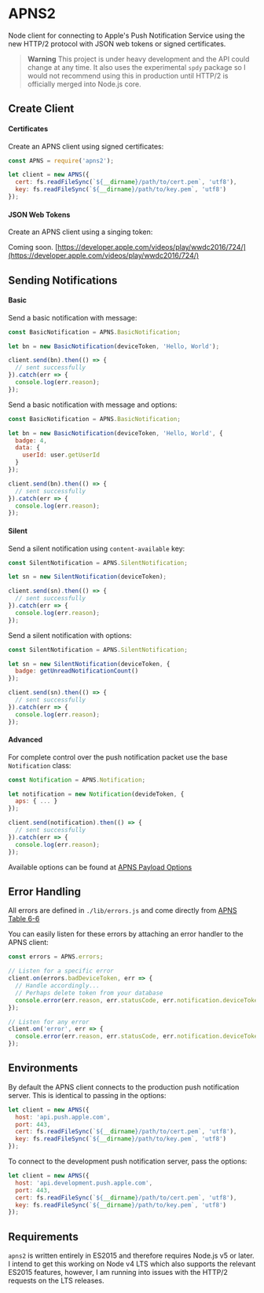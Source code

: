 APNS2
=====

Node client for connecting to Apple's Push Notification Service using the new HTTP/2 protocol with JSON web tokens or signed certificates.

> **Warning** This project is under heavy development and the API could change at any time. It also uses the experimental `spdy` package so I would not recommend using this in production until HTTP/2 is officially merged into Node.js core.

## Create Client

#### Certificates

Create an APNS client using signed certificates:

```javascript
const APNS = require('apns2');

let client = new APNS({
  cert: fs.readFileSync(`${__dirname}/path/to/cert.pem`, 'utf8'),
  key: fs.readFileSync(`${__dirname}/path/to/key.pem`, 'utf8')
});
```

#### JSON Web Tokens

Create an APNS client using a singing token:

Coming soon. [https://developer.apple.com/videos/play/wwdc2016/724/](https://developer.apple.com/videos/play/wwdc2016/724/)

## Sending Notifications

#### Basic

Send a basic notification with message:

```javascript
const BasicNotification = APNS.BasicNotification;

let bn = new BasicNotification(deviceToken, 'Hello, World');

client.send(bn).then(() => {
  // sent successfully
}).catch(err => {
  console.log(err.reason);
});
```

Send a basic notification with message and options:

```javascript
const BasicNotification = APNS.BasicNotification;

let bn = new BasicNotification(deviceToken, 'Hello, World', {
  badge: 4,
  data: {
    userId: user.getUserId
  }
});

client.send(bn).then(() => {
  // sent successfully
}).catch(err => {
  console.log(err.reason);
});
```

#### Silent

Send a silent notification using `content-available` key:

```javascript
const SilentNotification = APNS.SilentNotification;

let sn = new SilentNotification(deviceToken);

client.send(sn).then(() => {
  // sent successfully
}).catch(err => {
  console.log(err.reason);
});
```

Send a silent notification with options:

```javascript
const SilentNotification = APNS.SilentNotification;

let sn = new SilentNotification(deviceToken, {
  badge: getUnreadNotificationCount()
});

client.send(sn).then(() => {
  // sent successfully
}).catch(err => {
  console.log(err.reason);
});
```

#### Advanced

For complete control over the push notification packet use the base `Notification` class:

```javascript
const Notification = APNS.Notification;

let notification = new Notification(devideToken, {
  aps: { ... }
});

client.send(notification).then(() => {
  // sent successfully
}).catch(err => {
  console.log(err.reason);
});
```

Available options can be found at [APNS Payload Options](https://developer.apple.com/library/ios/documentation/NetworkingInternet/Conceptual/RemoteNotificationsPG/Chapters/TheNotificationPayload.html#//apple_ref/doc/uid/TP40008194-CH107-SW1)

## Error Handling

All errors are defined in `./lib/errors.js` and come directly from [APNS Table 6-6](https://developer.apple.com/library/ios/documentation/NetworkingInternet/Conceptual/RemoteNotificationsPG/Chapters/APNsProviderAPI.html#//apple_ref/doc/uid/TP40008194-CH101-SW5)

You can easily listen for these errors by attaching an error handler to the APNS client:

```javascript
const errors = APNS.errors;

// Listen for a specific error
client.on(errors.badDeviceToken, err => {
  // Handle accordingly...
  // Perhaps delete token from your database
  console.error(err.reason, err.statusCode, err.notification.deviceToken);
});

// Listen for any error
client.on('error', err => {
  console.error(err.reason, err.statusCode, err.notification.deviceToken);
});
```

## Environments

By default the APNS client connects to the production push notification server. This is identical to passing in the options:

```javascript
let client = new APNS({
  host: 'api.push.apple.com',
  port: 443,
  cert: fs.readFileSync(`${__dirname}/path/to/cert.pem`, 'utf8'),
  key: fs.readFileSync(`${__dirname}/path/to/key.pem`, 'utf8')
});
```

To connect to the development push notification server, pass the options:

```javascript
let client = new APNS({
  host: 'api.development.push.apple.com',
  port: 443,
  cert: fs.readFileSync(`${__dirname}/path/to/cert.pem`, 'utf8'),
  key: fs.readFileSync(`${__dirname}/path/to/key.pem`, 'utf8')
});
```

## Requirements

`apns2` is written entirely in ES2015 and therefore requires Node.js v5 or later. I intend to get this working on Node v4 LTS which also supports the relevant ES2015 features, however, I am running into issues with the HTTP/2 requests on the LTS releases. 
